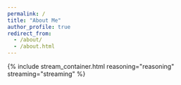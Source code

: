 ```yaml
---
permalink: /
title: "About Me"
author_profile: true
redirect_from: 
  - /about/
  - /about.html
---
```


{% include stream_container.html reasoning="reasoning" streaming="streaming" %}